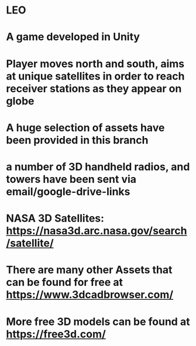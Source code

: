 # LEO
# A game developed in Unity
# Player moves north and south, aims at unique satellites in order to reach receiver stations as they appear on globe
# A huge selection of assets have been provided in this branch
# a number of 3D handheld radios, and towers have been sent via email/google-drive-links
# NASA 3D Satellites: https://nasa3d.arc.nasa.gov/search/satellite/
# There are many other Assets that can be found for free at https://www.3dcadbrowser.com/
# More free 3D models can be found at https://free3d.com/
